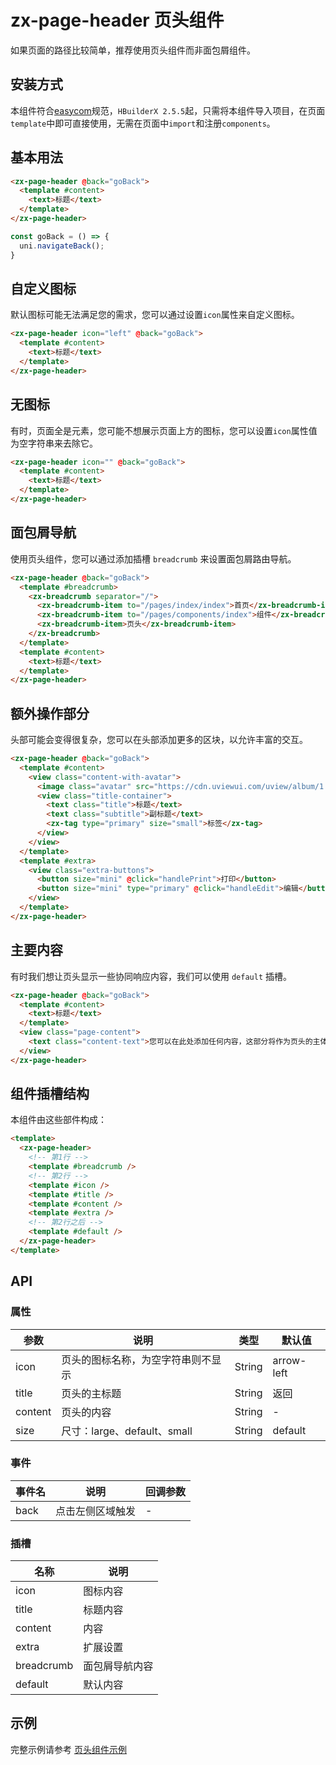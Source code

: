 # zx-page-header 页头组件

如果页面的路径比较简单，推荐使用页头组件而非面包屑组件。

## 安装方式

本组件符合[easycom](https://uniapp.dcloud.io/collocation/pages?id=easycom)规范，`HBuilderX 2.5.5`起，只需将本组件导入项目，在页面`template`中即可直接使用，无需在页面中`import`和注册`components`。

## 基本用法

```html
<zx-page-header @back="goBack">
  <template #content>
    <text>标题</text>
  </template>
</zx-page-header>
```

```js
const goBack = () => {
  uni.navigateBack();
}
```

## 自定义图标

默认图标可能无法满足您的需求，您可以通过设置`icon`属性来自定义图标。

```html
<zx-page-header icon="left" @back="goBack">
  <template #content>
    <text>标题</text>
  </template>
</zx-page-header>
```

## 无图标

有时，页面全是元素，您可能不想展示页面上方的图标，您可以设置`icon`属性值为空字符串来去除它。

```html
<zx-page-header icon="" @back="goBack">
  <template #content>
    <text>标题</text>
  </template>
</zx-page-header>
```

## 面包屑导航

使用页头组件，您可以通过添加插槽 `breadcrumb` 来设置面包屑路由导航。

```html
<zx-page-header @back="goBack">
  <template #breadcrumb>
    <zx-breadcrumb separator="/">
      <zx-breadcrumb-item to="/pages/index/index">首页</zx-breadcrumb-item>
      <zx-breadcrumb-item to="/pages/components/index">组件</zx-breadcrumb-item>
      <zx-breadcrumb-item>页头</zx-breadcrumb-item>
    </zx-breadcrumb>
  </template>
  <template #content>
    <text>标题</text>
  </template>
</zx-page-header>
```

## 额外操作部分

头部可能会变得很复杂，您可以在头部添加更多的区块，以允许丰富的交互。

```html
<zx-page-header @back="goBack">
  <template #content>
    <view class="content-with-avatar">
      <image class="avatar" src="https://cdn.uviewui.com/uview/album/1.jpg" mode="aspectFill"></image>
      <view class="title-container">
        <text class="title">标题</text>
        <text class="subtitle">副标题</text>
        <zx-tag type="primary" size="small">标签</zx-tag>
      </view>
    </view>
  </template>
  <template #extra>
    <view class="extra-buttons">
      <button size="mini" @click="handlePrint">打印</button>
      <button size="mini" type="primary" @click="handleEdit">编辑</button>
    </view>
  </template>
</zx-page-header>
```

## 主要内容

有时我们想让页头显示一些协同响应内容，我们可以使用 `default` 插槽。

```html
<zx-page-header @back="goBack">
  <template #content>
    <text>标题</text>
  </template>
  <view class="page-content">
    <text class="content-text">您可以在此处添加任何内容，这部分将作为页头的主体内容显示。</text>
  </view>
</zx-page-header>
```

## 组件插槽结构

本组件由这些部件构成：

```html
<template>
  <zx-page-header>
    <!-- 第1行 -->
    <template #breadcrumb />
    <!-- 第2行 -->
    <template #icon />
    <template #title />
    <template #content />
    <template #extra />
    <!-- 第2行之后 -->
    <template #default />
  </zx-page-header>
</template>
```

## API

### 属性

| 参数    | 说明                               | 类型    | 默认值      |
| ------- | ---------------------------------- | ------- | ----------- |
| icon    | 页头的图标名称，为空字符串则不显示 | String  | arrow-left  |
| title   | 页头的主标题                       | String  | 返回        |
| content | 页头的内容                         | String  | -           |
| size    | 尺寸：large、default、small        | String  | default     |

### 事件

| 事件名 | 说明           | 回调参数 |
| ------ | -------------- | -------- |
| back   | 点击左侧区域触发 | -        |

### 插槽

| 名称       | 说明         |
| ---------- | ------------ |
| icon       | 图标内容     |
| title      | 标题内容     |
| content    | 内容         |
| extra      | 扩展设置     |
| breadcrumb | 面包屑导航内容 |
| default    | 默认内容     |

## 示例

完整示例请参考 [页头组件示例](../../pages/components/page-header/index.vue)
